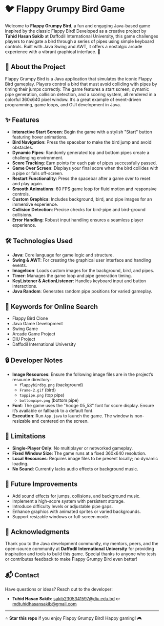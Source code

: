 # 🐦 Flappy Grumpy Bird Game

Welcome to **Flappy Grumpy Bird**, a fun and engaging Java-based game inspired by the classic Flappy Bird! Developed as a creative project by **Tuhid Hasan Sakib** at Daffodil International University, this game challenges players to navigate a bird through a series of pipes using simple keyboard controls. Built with Java Swing and AWT, it offers a nostalgic arcade experience with a vibrant graphical interface. 🚀

## 📖 About the Project

Flappy Grumpy Bird is a Java application that simulates the iconic Flappy Bird gameplay. Players control a bird that must avoid colliding with pipes by timing their jumps correctly. The game features a start screen, dynamic pipe generation, collision detection, and a scoring system, all rendered in a colorful 360x640 pixel window. It’s a great example of event-driven programming, game loops, and GUI development in Java.

## ✨ Features

- **Interactive Start Screen**: Begin the game with a stylish "Start" button featuring hover animations.
- **Bird Navigation**: Press the spacebar to make the bird jump and avoid obstacles.
- **Dynamic Pipes**: Randomly generated top and bottom pipes create a challenging environment.
- **Score Tracking**: Earn points for each pair of pipes successfully passed.
- **Game Over Screen**: Displays your final score when the bird collides with a pipe or falls off-screen.
- **Restart Functionality**: Press the spacebar after a game over to reset and play again.
- **Smooth Animations**: 60 FPS game loop for fluid motion and responsive controls.
- **Custom Graphics**: Includes background, bird, and pipe images for an immersive experience.
- **Collision Detection**: Precise checks for bird-pipe and bird-ground collisions.
- **Error Handling**: Robust input handling ensures a seamless player experience.

## 🛠️ Technologies Used

- **Java**: Core language for game logic and structure.
- **Swing & AWT**: For creating the graphical user interface and handling events.
- **ImageIcon**: Loads custom images for the background, bird, and pipes.
- **Timer**: Manages the game loop and pipe generation timing.
- **KeyListener & ActionListener**: Handles keyboard input and button interactions.
- **Java Random**: Generates random pipe positions for varied gameplay.

## 🔑 Keywords for Online Search

- Flappy Bird Clone
- Java Game Development
- Swing Game
- Arcade Game Project
- DIU Project
- Daffodil International University

## 🔒 Developer Notes

- **Image Resources**: Ensure the following image files are in the project’s resource directory:
  - `flappybirdbg.png` (background)
  - `Frame-2.gif` (bird)
  - `toppipe.png` (top pipe)
  - `bottompipe.png` (bottom pipe)
- **Font**: The game uses the "hooge 05_53" font for score display. Ensure it’s available or fallback to a default font.
- **Execution**: Run `App.java` to launch the game. The window is non-resizable and centered on the screen.

## 📌 Limitations

- **Single-Player Only**: No multiplayer or networked gameplay.
- **Fixed Window Size**: The game runs at a fixed 360x640 resolution.
- **Local Resources**: Requires image files to be present locally; no dynamic loading.
- **No Sound**: Currently lacks audio effects or background music.

## 🌟 Future Improvements

- Add sound effects for jumps, collisions, and background music.
- Implement a high-score system with persistent storage.
- Introduce difficulty levels or adjustable pipe gaps.
- Enhance graphics with animated sprites or varied backgrounds.
- Support resizable windows or full-screen mode.

## 🙌 Acknowledgments

Thank you to the Java development community, my mentors, peers, and the open-source community at **Daffodil International University** for providing inspiration and tools to build this game. Special thanks to anyone who tests or contributes feedback to make Flappy Grumpy Bird even better!

## 📬 Contact

Have questions or ideas? Reach out to the developer:

- **Tuhid Hasan Sakib**: sakib2305341597@diu.edu.bd or mdtuhidhasansakib@gmail.com

---

⭐ **Star this repo** if you enjoy Flappy Grumpy Bird! Happy gaming! 🎮
